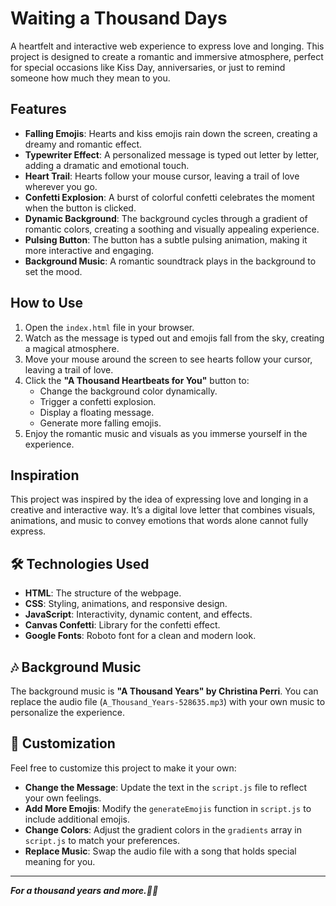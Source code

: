 # Waiting a Thousand Days

A heartfelt and interactive web experience to express love and longing. This project is designed to create a romantic and immersive atmosphere, perfect for special occasions like Kiss Day, anniversaries, or just to remind someone how much they mean to you.

## Features

- **Falling Emojis**: Hearts and kiss emojis rain down the screen, creating a dreamy and romantic effect.
- **Typewriter Effect**: A personalized message is typed out letter by letter, adding a dramatic and emotional touch.
- **Heart Trail**: Hearts follow your mouse cursor, leaving a trail of love wherever you go.
- **Confetti Explosion**: A burst of colorful confetti celebrates the moment when the button is clicked.
- **Dynamic Background**: The background cycles through a gradient of romantic colors, creating a soothing and visually appealing experience.
- **Pulsing Button**: The button has a subtle pulsing animation, making it more interactive and engaging.
- **Background Music**: A romantic soundtrack plays in the background to set the mood.


## How to Use

1. Open the `index.html` file in your browser.
2. Watch as the message is typed out and emojis fall from the sky, creating a magical atmosphere.
3. Move your mouse around the screen to see hearts follow your cursor, leaving a trail of love.
4. Click the **"A Thousand Heartbeats for You"** button to:
   - Change the background color dynamically.
   - Trigger a confetti explosion.
   - Display a floating message.
   - Generate more falling emojis.
5. Enjoy the romantic music and visuals as you immerse yourself in the experience.


## Inspiration

This project was inspired by the idea of expressing love and longing in a creative and interactive way. It’s a digital love letter that combines visuals, animations, and music to convey emotions that words alone cannot fully express.


## 🛠️ Technologies Used

- **HTML**: The structure of the webpage.
- **CSS**: Styling, animations, and responsive design.
- **JavaScript**: Interactivity, dynamic content, and effects.
- **Canvas Confetti**: Library for the confetti effect.
- **Google Fonts**: Roboto font for a clean and modern look.

## 🎶 Background Music

The background music is **"A Thousand Years" by Christina Perri**. You can replace the audio file (`A_Thousand_Years-528635.mp3`) with your own music to personalize the experience.

## 🎉 Customization

Feel free to customize this project to make it your own:
- **Change the Message**: Update the text in the `script.js` file to reflect your own feelings.
- **Add More Emojis**: Modify the `generateEmojis` function in `script.js` to include additional emojis.
- **Change Colors**: Adjust the gradient colors in the `gradients` array in `script.js` to match your preferences.
- **Replace Music**: Swap the audio file with a song that holds special meaning for you.

---

***For a thousand years and more.🐼🎀***

